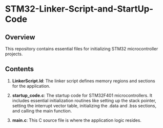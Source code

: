 # STM32-Linker-Script-and-StartUp-Code

## Overview
This repository contains essential files for initializing STM32 microcontroller projects.

## Contents
1. **LinkerScript.ld**: The linker script defines memory regions and sections for the application.

2. **startup_code.c**: The startup code for STM32F401 microcontrollers. It includes essential initialization routines like setting up the stack pointer, setting the interrupt vector table, initializing the .data and .bss sections, and calling the main function.

3. **main.c**: This C source file is where the application logic resides. 
